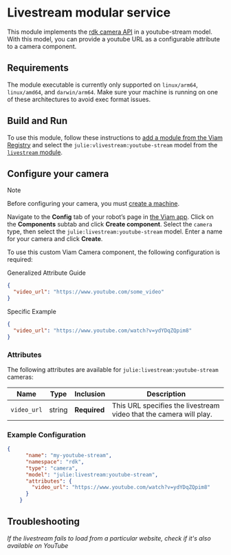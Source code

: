 # Livestream modular service

This module implements the [rdk camera API](https://github.com/rdk/camera-api) in a youtube-stream model.
With this model, you can provide a youtube URL as a configurable attribute to a camera component.

## Requirements

The module executable is currently only supported on `linux/arm64`, `linux/amd64`, and `darwin/arm64`. Make sure your machine is running on one of these architectures to avoid exec format issues.

## Build and Run

To use this module, follow these instructions to [add a module from the Viam Registry](https://docs.viam.com/registry/configure/#add-a-modular-resource-from-the-viam-registry) and select the `julie:vlivestream:youtube-stream` model from the [`livestream` module](https://app.viam.com/module/rdk/julie:camera:youtube-stream).

## Configure your camera

> [!NOTE]  
> Before configuring your camera, you must [create a machine](https://docs.viam.com/manage/fleet/machines/#add-a-new-machine).

Navigate to the **Config** tab of your robot’s page in [the Viam app](https://app.viam.com/).
Click on the **Components** subtab and click **Create component**.
Select the `camera` type, then select the `julie:livestream:youtube-stream` model. 
Enter a name for your camera and click **Create**.

To use this custom Viam Camera component, the following configuration is required:

Generalized Attribute Guide

```json
{
  "video_url": "https://www.youtube.com/some_video"
}
```
Specific Example

```json
{
  "video_url": "https://www.youtube.com/watch?v=ydYDqZQpim8"
}
```

### Attributes

The following attributes are available for `julie:livestream:youtube-stream` cameras:

| Name | Type | Inclusion | Description |
| ---- | ---- | --------- | ----------- |
| `video_url` | string | **Required** |  This URL specifies the livestream video that the camera will play. |

### Example Configuration

```json
{
      "name": "my-youtube-stream",
      "namespace": "rdk",
      "type": "camera",
      "model": "julie:livestream:youtube-stream",
      "attributes": {
        "video_url": "https://www.youtube.com/watch?v=ydYDqZQpim8"
      }
    }
```

## Troubleshooting

_If the livestream fails to load from a particular website, check if it's also available on YouTube_

